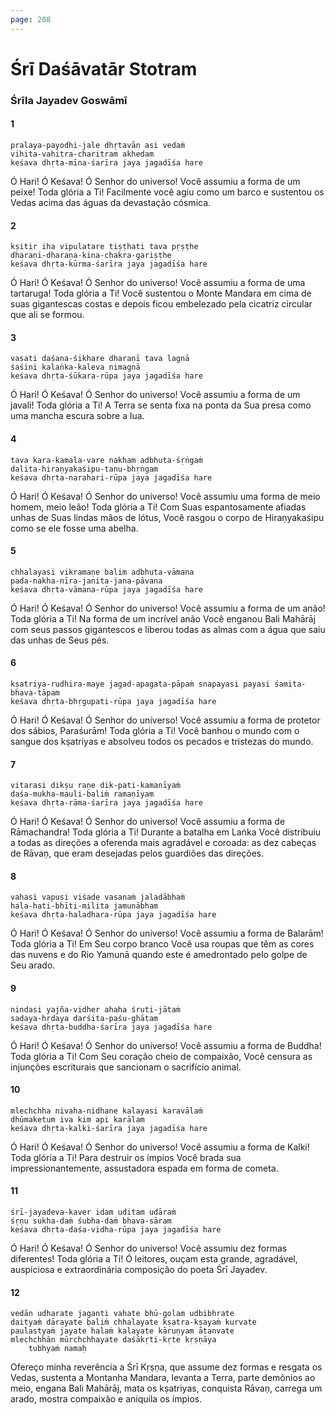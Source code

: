 ```yaml
---
page: 208
---
```


# Śrī Daśāvatār Stotram

### Śrīla Jayadev Goswāmī

#### 1

    pralaya-payodhi-jale dhṛtavān asi vedaṁ
    vihita-vahitra-charitram akhedam
    keśava dhṛta-mīna-śarīra jaya jagadīśa hare

Ó Hari! Ó Keśava! Ó Senhor do universo! Você assumiu a forma de um peixe! Toda glória a Ti! Facilmente você agiu como um barco e sustentou os Vedas acima das águas da devastação cósmica.

#### 2

    kṣitir iha vipulatare tiṣṭhati tava pṛṣṭhe
    dharaṇi-dharaṇa-kina-chakra-gariṣṭhe
    keśava dhṛta-kūrma-śarīra jaya jagadīśa hare

Ó Hari! Ó Keśava! Ó Senhor do universo! Você assumiu a forma de uma tartaruga! Toda glória a Ti! Você sustentou o Monte Mandara em cima de suas gigantescas costas e depois ficou embelezado pela cicatriz circular que ali se formou.

#### 3

    vasati daśana-śikhare dharaṇī tava lagnā
    śaśini kalaṅka-kaleva nimagnā
    keśava dhṛta-śūkara-rūpa jaya jagadīśa hare

Ó Hari! Ó Keśava! Ó Senhor do universo! Você assumiu a forma de um javali! Toda glória a Ti! A Terra se senta fixa na ponta da Sua presa como uma mancha escura sobre a lua.

#### 4

    tava kara-kamala-vare nakham adbhuta-śṛṅgaṁ
    dalita-hiraṇyakaśipu-tanu-bhṛṅgam
    keśava dhṛta-narahari-rūpa jaya jagadīśa hare

Ó Hari! Ó Keśava! Ó Senhor do universo! Você assumiu uma forma de meio homem, meio leão! Toda glória a Ti! Com Suas espantosamente afiadas unhas de Suas lindas mãos de lótus, Você rasgou o corpo de Hiraṇyakaśipu como se ele fosse uma abelha.

#### 5

    chhalayasi vikramaṇe balim adbhuta-vāmana
    pada-nakha-nīra-janita-jana-pāvana
    keśava dhṛta-vāmana-rūpa jaya jagadīśa hare

Ó Hari! Ó Keśava! Ó Senhor do universo! Você assumiu a forma de um anão! Toda glória a Ti! Na forma de um incrível anão Você enganou Bali Mahārāj com seus passos gigantescos e liberou todas as almas com a água que saiu das unhas de Seus pés.

#### 6

    kṣatriya-rudhira-maye jagad-apagata-pāpaṁ snapayasi payasi śamita-bhava-tāpam
    keśava dhṛta-bhṛgupati-rūpa jaya jagadīśa hare

Ó Hari! Ó Keśava! Ó Senhor do universo! Você assumiu a forma de protetor dos sábios, Paraśurām! Toda glória a Ti! Você banhou o mundo com o sangue dos kṣatriyas e absolveu todos os pecados e tristezas do mundo.

#### 7

    vitarasi dikṣu raṇe dik-pati-kamanīyaṁ
    daśa-mukha-mauli-baliṁ ramaṇīyam
    keśava dhṛta-rāma-śarīra jaya jagadīśa hare

Ó Hari! Ó Keśava! Ó Senhor do universo! Você assumiu a forma de Rāmachandra! Toda glória a Ti! Durante a batalha em Laṅka Você distribuiu a todas as direções a oferenda mais agradável e coroada: as dez cabeças de Rāvaṇ, que eram desejadas pelos guardiões das direções.

#### 8

    vahasi vapuṣi viśade vasanaṁ jaladābhaṁ
    hala-hati-bhīti-milita jamunābham
    keśava dhṛta-haladhara-rūpa jaya jagadīśa hare

Ó Hari! Ó Keśava! Ó Senhor do universo! Você assumiu a forma de Balarām! Toda glória a Ti! Em Seu corpo branco Você usa roupas que têm as cores das nuvens e do Rio Yamunā quando este é amedrontado pelo golpe de Seu arado.

#### 9

    nindasi yajña-vidher ahaha śruti-jātaṁ
    sadaya-hṛdaya darśita-paśu-ghātam
    keśava dhṛta-buddha-śarīra jaya jagadīśa hare

Ó Hari! Ó Keśava! Ó Senhor do universo! Você assumiu a forma de Buddha! Toda glória a Ti! Com Seu coração cheio de compaixão, Você censura as injunções escriturais que sancionam o sacrifício animal.

#### 10

    mlechchha nivaha-nidhane kalayasi karavālaṁ
    dhūmaketum iva kim api karālam
    keśava dhṛta-kalki-śarīra jaya jagadīśa hare

Ó Hari! Ó Keśava! Ó Senhor do universo! Você assumiu a forma de Kalki! Toda glória a Ti! Para destruir os ímpios Você brada sua impressionantemente, assustadora espada em forma de cometa.

#### 11

    śrī-jayadeva-kaver idam uditam udāraṁ
    śṛṇu sukha-daṁ śubha-daṁ bhava-sāram
    keśava dhṛta-daśa-vidha-rūpa jaya jagadīśa hare

Ó Hari! Ó Keśava! Ó Senhor do universo! Você assumiu dez formas diferentes! Toda glória a Ti! Ó leitores, ouçam esta grande, agradável, auspiciosa e extraordinária composição do poeta Śrī Jayadev.

#### 12

    vedān udharate jaganti vahate bhū-golam udbibhrate
    daityaṁ dārayate baliṁ chhalayate kṣatra-kṣayaṁ kurvate
    paulastyaṁ jayate halaṁ kalayate kāruṇyam ātanvate
    mlechchhān mūrchchhayate daśākṛti-kṛte kṛṣṇāya
        tubhyaṁ namaḥ

Ofereço minha reverência a Śrī Kṛṣṇa, que assume dez formas e resgata os Vedas, sustenta a Montanha Mandara, levanta a Terra, parte demônios ao meio, engana Bali Mahārāj, mata os kṣatriyas, conquista Rāvaṇ, carrega um arado, mostra compaixão e aniquila os ímpios.

